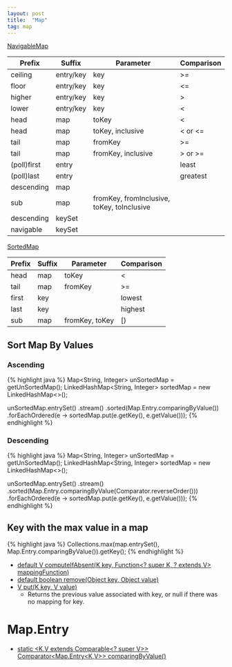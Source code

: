```yaml
---
layout: post
title:  "Map"
tag: map 
---
```

[NavigableMap](https://docs.oracle.com/en/java/javase/14/docs/api/java.base/java/util/NavigableMap.html)

| Prefix | Suffix | Parameter | Comparison |
|-------|--------|---------|---------|
| ceiling | entry/key | key | >= |
| floor | entry/key | key | <= |
| higher | entry/key | key | > |
| lower | entry/key | key | < |
| head | map | toKey | < |
| head | map | toKey, inclusive | < or <= |
| tail | map | fromKey | >= |
| tail | map | fromKey, inclusive | > or >= |
| (poll)first | entry | | least |
| (poll)last | entry | | greatest |
| descending | map | | |
| sub | map | fromKey, fromInclusive, toKey, toInclusive | |
| descending | keySet | | |
| navigable | keySet | | |

[SortedMap](https://docs.oracle.com/en/java/javase/14/docs/api/java.base/java/util/SortedMap.html)

| Prefix | Suffix | Parameter | Comparison |
|-------|--------|---------|---------|
| head | map | toKey | < |
| tail | map | fromKey | >= |
| first | key | | lowest |
| last | key | | highest |
| sub | map | fromKey, toKey | [) |

## Sort Map By Values

### Ascending

{% highlight java %}
Map<String, Integer> unSortedMap = getUnSortedMap();
LinkedHashMap<String, Integer> sortedMap = new LinkedHashMap<>();
 
unSortedMap.entrySet()
    .stream()
    .sorted(Map.Entry.comparingByValue())
    .forEachOrdered(e -> sortedMap.put(e.getKey(), e.getValue()));
{% endhighlight %}

### Descending

{% highlight java %}
Map<String, Integer> unSortedMap = getUnSortedMap();
LinkedHashMap<String, Integer> sortedMap = new LinkedHashMap<>();
 
unSortedMap.entrySet()
    .stream()
    .sorted(Map.Entry.comparingByValue(Comparator.reverseOrder()))
    .forEachOrdered(e -> sortedMap.put(e.getKey(), e.getValue()));
{% endhighlight %}

## Key with the max value in a map
{% highlight java %}
Collections.max(map.entrySet(), Map.Entry.comparingByValue()).getKey();
{% endhighlight %}

* [default V computeIfAbsent(K key, Function\<? super K, ? extends V\> mappingFunction)](https://docs.oracle.com/en/java/javase/14/docs/api/java.base/java/util/Map.html#computeIfAbsent(K,java.util.function.Function))
* [default boolean remove(Object key, Object value)](https://docs.oracle.com/en/java/javase/14/docs/api/java.base/java/util/Map.html#remove(java.lang.Object,java.lang.Object))
* [V put(K key, V value)](https://docs.oracle.com/en/java/javase/14/docs/api/java.base/java/util/Map.html#put(K,V))
  * Returns the previous value associated with key, or null if there was no mapping for key.

# Map.Entry
* [static \<K,V extends Comparable\<? super V\>\> Comparator\<Map.Entry\<K,V\>\> comparingByValue()](https://docs.oracle.com/javase/8/docs/api/java/util/Map.Entry.html#comparingByValue--)

